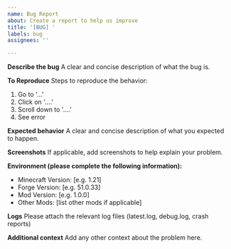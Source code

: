 ```yaml
---
name: Bug Report
about: Create a report to help us improve
title: '[BUG] '
labels: bug
assignees: ''

---
```


**Describe the bug**
A clear and concise description of what the bug is.

**To Reproduce**
Steps to reproduce the behavior:
1. Go to '...'
2. Click on '....'
3. Scroll down to '....'
4. See error

**Expected behavior**
A clear and concise description of what you expected to happen.

**Screenshots**
If applicable, add screenshots to help explain your problem.

**Environment (please complete the following information):**
 - Minecraft Version: [e.g. 1.21]
 - Forge Version: [e.g. 51.0.33]
 - Mod Version: [e.g. 1.0.0]
 - Other Mods: [list other mods if applicable]

**Logs**
Please attach the relevant log files (latest.log, debug.log, crash reports)

**Additional context**
Add any other context about the problem here.
